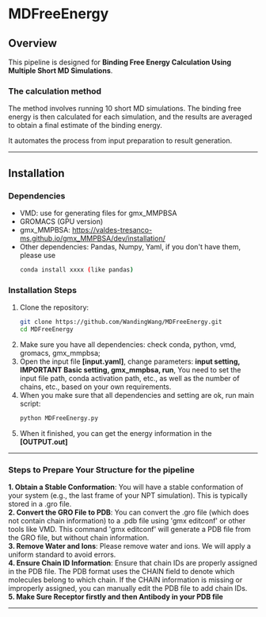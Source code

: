 # MDFreeEnergy  
## **Overview**
This pipeline is designed for **Binding Free Energy Calculation Using Multiple Short MD Simulations**. 
### **The calculation method**  
The method involves running 10 short MD simulations. The binding free energy is then calculated for each simulation, and the results are averaged to obtain a final estimate of the binding energy.  

It automates the process from input preparation to result generation.

---

## **Installation**
### **Dependencies**
- VMD: use for generating files for gmx_MMPBSA
- GROMACS (GPU version)
- gmx_MMPBSA: https://valdes-tresanco-ms.github.io/gmx_MMPBSA/dev/installation/  
- Other dependencies: Pandas, Numpy, Yaml, if you don't have them, please use 
   ```bash
   conda install xxxx (like pandas)  

### **Installation Steps**
1. Clone the repository:
   ```bash
   git clone https://github.com/WandingWang/MDFreeEnergy.git
   cd MDFreeEnergy
2. Make sure you have all dependencies: check conda, python, vmd, gromacs, gmx_mmpbsa;
3. Open the input file **[input.yaml]**, change parameters: **input setting, IMPORTANT Basic setting, gmx_mmpbsa, run**, You need to set the input file path, conda activation path, etc., as well as the number of chains, etc., based on your own requirements.
4. When you make sure that all dependencies and setting are ok, run main script:
   ```bash
   python MDFreeEnergy.py  
5. When it finished, you can get the energy information in the **[OUTPUT.out]**

---

### **Steps to Prepare Your Structure for the pipeline**  
**1. Obtain a Stable Conformation**: You will have a stable conformation of your system (e.g., the last frame of your NPT simulation). This is typically stored in a .gro file.  
**2. Convert the GRO File to PDB**: You can convert the .gro file (which does not contain chain information) to a .pdb file using 'gmx editconf' or other tools like VMD. This command 'gmx editconf' will generate a PDB file from the GRO file, but without chain information.  
**3. Remove Water and Ions**: Please remove water and ions. We will apply a uniform standard to avoid errors.   
**4. Ensure Chain ID Information**: Ensure that chain IDs are properly assigned in the PDB file. The PDB format uses the CHAIN field to denote which molecules belong to which chain. If the CHAIN information is missing or improperly assigned, you can manually edit the PDB file to add chain IDs.  
**5. Make Sure Receptor firstly and then Antibody in your PDB file**  


---
